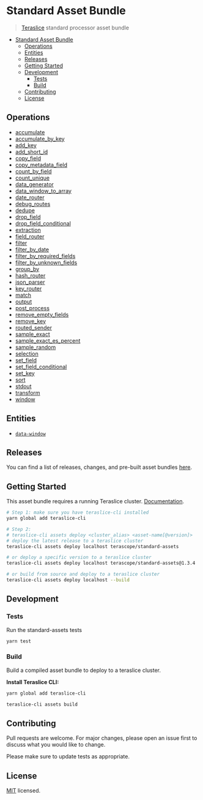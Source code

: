 # Standard Asset Bundle

> [Teraslice](https://terascope.github.io/teraslice) standard processor asset bundle

- [Standard Asset Bundle](#standard-asset-bundle)
  - [Operations](#operations)
  - [Entities](#entities)
  - [Releases](#releases)
  - [Getting Started](#getting-started)
  - [Development](#development)
    - [Tests](#tests)
    - [Build](#build)
  - [Contributing](#contributing)
  - [License](#license)

## Operations

<!-- NOTE: This code is auto-generated by `teraslice-cli assets registry`.
Any manual changes will be lost next time this gets auto-generated. -->

- [accumulate](./docs/asset/operations/accumulate)
- [accumulate_by_key](./docs/asset/operations/accumulate_by_key)
- [add_key](./docs/asset/operations/add_key)
- [add_short_id](./docs/asset/operations/add_short_id)
- [copy_field](./docs/asset/operations/copy_field)
- [copy_metadata_field](./docs/asset/operations/copy_metadata_field)
- [count_by_field](./docs/asset/operations/count_by_field)
- [count_unique](./docs/asset/operations/count_unique)
- [data_generator](./docs/asset/operations/data_generator)
- [data_window_to_array](./docs/asset/operations/data_window_to_array)
- [date_router](./docs/asset/operations/date_router)
- [debug_routes](./docs/asset/operations/debug_routes)
- [dedupe](./docs/asset/operations/dedupe)
- [drop_field](./docs/asset/operations/drop_field)
- [drop_field_conditional](./docs/asset/operations/drop_field_conditional)
- [extraction](./docs/asset/operations/extraction)
- [field_router](./docs/asset/operations/field_router)
- [filter](./docs/asset/operations/filter)
- [filter_by_date](./docs/asset/operations/filter_by_date)
- [filter_by_required_fields](./docs/asset/operations/filter_by_required_fields)
- [filter_by_unknown_fields](./docs/asset/operations/filter_by_unknown_fields)
- [group_by](./docs/asset/operations/group_by)
- [hash_router](./docs/asset/operations/hash_router)
- [json_parser](./docs/asset/operations/json_parser)
- [key_router](./docs/asset/operations/key_router)
- [match](./docs/asset/operations/match)
- [output](./docs/asset/operations/output)
- [post_process](./docs/asset/operations/post_process)
- [remove_empty_fields](./docs/asset/operations/remove_empty_fields)
- [remove_key](./docs/asset/operations/remove_key)
- [routed_sender](./docs/asset/operations/routed_sender)
- [sample_exact](./docs/asset/operations/sample_exact)
- [sample_exact_es_percent](./docs/asset/operations/sample_exact_es_percent)
- [sample_random](./docs/asset/operations/sample_random)
- [selection](./docs/asset/operations/selection)
- [set_field](./docs/asset/operations/set_field)
- [set_field_conditional](./docs/asset/operations/set_field_conditional)
- [set_key](./docs/asset/operations/set_key)
- [sort](./docs/asset/operations/sort)
- [stdout](./docs/asset/operations/stdout)
- [transform](./docs/asset/operations/transform)
- [window](./docs/asset/operations/window)

## Entities

- [`data-window`](./docs/asset/entity/data-window)

## Releases

You can find a list of releases, changes, and pre-built asset bundles [here](https://github.com/terascope/standard-assets/releases).

## Getting Started

This asset bundle requires a running Teraslice cluster. [Documentation](https://terascope.github.io/teraslice/docs/overview/).

```bash
# Step 1: make sure you have teraslice-cli installed
yarn global add teraslice-cli

# Step 2:
# teraslice-cli assets deploy <cluster_alias> <asset-name[@version]>
# deploy the latest release to a teraslice cluster
teraslice-cli assets deploy localhost terascope/standard-assets

# or deploy a specific version to a teraslice cluster
teraslice-cli assets deploy localhost terascope/standard-assets@1.3.4

# or build from source and deploy to a teraslice cluster
teraslice-cli assets deploy localhost --build

```

## Development

### Tests

Run the standard-assets tests

```bash
yarn test
```

### Build

Build a compiled asset bundle to deploy to a teraslice cluster.

**Install Teraslice CLI:**

```bash
yarn global add teraslice-cli
```

```bash
teraslice-cli assets build
```

## Contributing

Pull requests are welcome. For major changes, please open an issue first to discuss what you would like to change.

Please make sure to update tests as appropriate.

## License

[MIT](https://github.com/terascope/standard-assets/blob/master/LICENSE) licensed.
